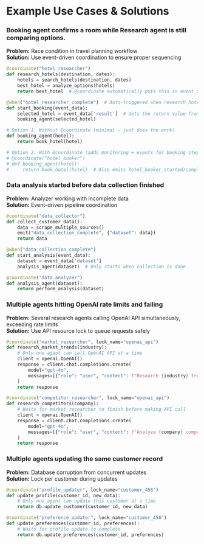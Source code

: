 # Example Use Cases & Solutions

### Booking agent confirms a room while Research agent is still comparing options.

**Problem:** Race condition in travel planning workflow  
**Solution:** Use event-driven coordination to ensure proper sequencing

```python
@coordinate("hotel_researcher")
def research_hotels(destination, dates):
    hotels = search_hotels(destination, dates)
    best_hotel = analyze_options(hotels)
    return best_hotel  # @coordinate automatically puts this in event_data['result']

@when("hotel_researcher_complete")  # Auto-triggered when research_hotels() completes
def start_booking(event_data):
    selected_hotel = event_data['result']  # Gets the return value from research_hotels()
    booking_agent(selected_hotel)

# Option 1: Without @coordinate (minimal - just does the work)
def booking_agent(hotel):
    return book_hotel(hotel)

# Option 2: With @coordinate (adds monitoring + events for booking step)
# @coordinate("hotel_booker")
# def booking_agent(hotel):
#     return book_hotel(hotel)  # Also emits hotel_booker_started/complete events
```

### Data analysis started before data collection finished

**Problem:** Analyzer working with incomplete data  
**Solution:** Event-driven pipeline coordination

```python
@coordinate("data_collector")
def collect_customer_data():
    data = scrape_multiple_sources()
    emit("data_collection_complete", {"dataset": data})
    return data

@when("data_collection_complete")
def start_analysis(event_data):
    dataset = event_data['dataset']
    analysis_agent(dataset)  # Only starts when collection is done

@coordinate("data_analyzer")
def analysis_agent(dataset):
    return perform_analysis(dataset)
```

### Multiple agents hitting OpenAI rate limits and failing

**Problem:** Several research agents calling OpenAI API simultaneously, exceeding rate limits  
**Solution:** Use API resource lock to queue requests safely

```python
@coordinate("market_researcher", lock_name="openai_api")
def research_market_trends(industry):
    # Only one agent can call OpenAI API at a time
    client = openai.OpenAI()
    response = client.chat.completions.create(
        model="gpt-4o",
        messages=[{"role": "user", "content": f"Research {industry} trends"}]
    )
    return response

@coordinate("competitor_researcher", lock_name="openai_api")
def research_competitors(company):
    # Waits for market_researcher to finish before making API call
    client = openai.OpenAI()
    response = client.chat.completions.create(
        model="gpt-4o",
        messages=[{"role": "user", "content": f"Analyze {company} competitors"}]
    )
    return response
```

### Multiple agents updating the same customer record

**Problem:** Database corruption from concurrent updates  
**Solution:** Lock per customer during updates

```python
@coordinate("profile_updater", lock_name="customer_456")
def update_profile(customer_id, new_data):
    # Only one agent can update this customer at a time
    return db.update_customer(customer_id, new_data)

@coordinate("preference_updater", lock_name="customer_456")
def update_preferences(customer_id, preferences):
    # Waits for profile update to complete
    return db.update_preferences(customer_id, preferences)
```
